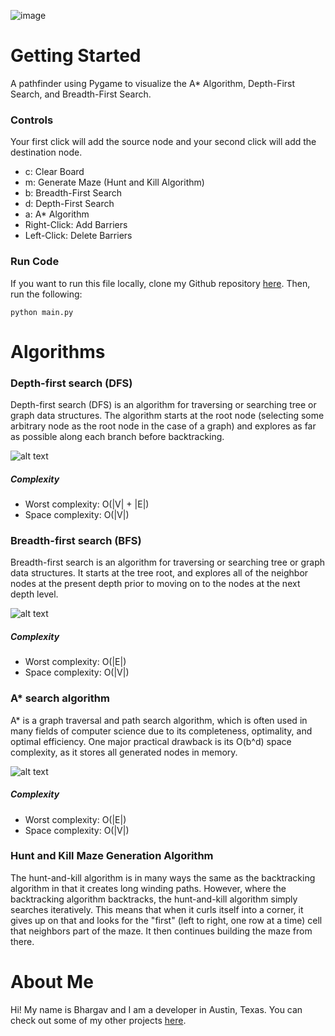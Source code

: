 ![image](https://storage.googleapis.com/replit/images/1614213768648_3a7047c1d374416565182a55edf93aac.png)
# Getting Started
A pathfinder using Pygame to visualize the A* Algorithm, Depth-First Search, and Breadth-First Search.

### Controls
Your first click will add the source node and your second click will add the destination node.
- c: Clear Board
- m: Generate Maze (Hunt and Kill Algorithm)
- b: Breadth-First Search
- d: Depth-First Search
- a: A* Algorithm
- Right-Click: Add Barriers
- Left-Click: Delete Barriers

### Run Code
If you want to run this file locally, clone my Github repository [here](https://github.com/bhargavannem/PythonPathViewer). Then, run the following:
```
python main.py
```


# Algorithms
### Depth-first search (DFS)
Depth-first search (DFS) is an algorithm for traversing or searching tree or graph data structures. The algorithm starts at the root node (selecting some arbitrary node as the root node in the case of a graph) and explores as far as possible along each branch before backtracking.

![alt text](https://upload.wikimedia.org/wikipedia/commons/thumb/7/7f/Depth-First-Search.gif/220px-Depth-First-Search.gif)
##### Complexity
- Worst complexity: O(|V| + |E|) 
- Space complexity: O(|V|)

### Breadth-first search (BFS)
Breadth-first search is an algorithm for traversing or searching tree or graph data structures. It starts at the tree root, and explores all of the neighbor nodes at the present depth prior to moving on to the nodes at the next depth level.

![alt text](https://upload.wikimedia.org/wikipedia/commons/4/46/Animated_BFS.gif)
##### Complexity
- Worst complexity: O(|E|) 
- Space complexity: O(|V|)

### A* search algorithm
A* is a graph traversal and path search algorithm, which is often used in many fields of computer science due to its completeness, optimality, and optimal efficiency. One major practical drawback is its O(b^d) space complexity, as it stores all generated nodes in memory.

![alt text](https://upload.wikimedia.org/wikipedia/commons/5/5d/Astar_progress_animation.gif)
##### Complexity
- Worst complexity: O(|E|) 
- Space complexity: O(|V|)

### Hunt and Kill Maze Generation Algorithm
The hunt-and-kill algorithm is in many ways the same as the backtracking algorithm in that it creates long winding paths. However, where the backtracking algorithm backtracks, the hunt-and-kill algorithm simply searches iteratively. This means that when it curls itself into a corner, it gives up on that and looks for the "first" (left to right, one row at a time) cell that neighbors part of the maze. It then continues building the maze from there. 

# About Me
Hi! My name is Bhargav and I am a developer in Austin, Texas. You can check out some of my other projects [here](https://github.com/bhargavannem/). 